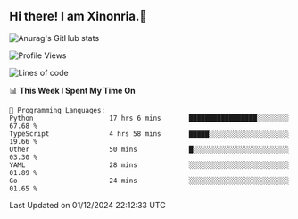 ## Hi there! I am Xinonria.👋

![Anurag's GitHub stats](https://status-git-main-xinonrias-projects-f26540e3.vercel.app/api?username=xinonria)

<!--START_SECTION:waka-->
![Profile Views](http://img.shields.io/badge/Profile%20Views-63-blue)

![Lines of code](https://img.shields.io/badge/From%20Hello%20World%20I%27ve%20Written-871.1%20thousand%20lines%20of%20code-blue)

📊 **This Week I Spent My Time On** 

```text
💬 Programming Languages: 
Python                   17 hrs 6 mins       █████████████████░░░░░░░░   67.68 % 
TypeScript               4 hrs 58 mins       █████░░░░░░░░░░░░░░░░░░░░   19.66 % 
Other                    50 mins             █░░░░░░░░░░░░░░░░░░░░░░░░   03.30 % 
YAML                     28 mins             ░░░░░░░░░░░░░░░░░░░░░░░░░   01.89 % 
Go                       24 mins             ░░░░░░░░░░░░░░░░░░░░░░░░░   01.65 % 
```


 Last Updated on 01/12/2024 22:12:33 UTC
<!--END_SECTION:waka-->

<!--
**xinonria/xinonria** is a ✨ _special_ ✨ repository because its `README.md` (this file) appears on your GitHub profile.

Here are some ideas to get you started:

- 🔭 I’m currently working on ...
- 🌱 I’m currently learning ...
- 👯 I’m looking to collaborate on ...
- 🤔 I’m looking for help with ...
- 💬 Ask me about ...
- 📫 How to reach me: ...
- 😄 Pronouns: ...
- ⚡ Fun fact: ...
-->

